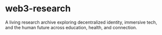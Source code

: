 # web3-research
A living research archive exploring decentralized identity, immersive tech, and the human future across education, health, and connection.
